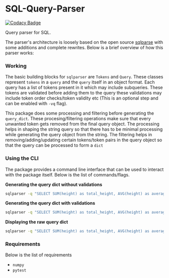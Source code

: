 # SQL-Query-Parser

[![Codacy Badge](https://api.codacy.com/project/badge/Grade/d61821777bff4e6a9aa09bfdd1945d6a)](https://app.codacy.com/gh/antrikshmisri/SQL-Query-Parser?utm_source=github.com&utm_medium=referral&utm_content=antrikshmisri/SQL-Query-Parser&utm_campaign=Badge_Grade_Settings)

Query parser for SQL.

The parser's architecture is loosely based on the open source [sqlparse](https://github.com/andialbrecht/sqlparse) with some additions and complete rewrites. Below is a brief overview of how this parser works:

### Working

The basic building blocks for `sqlparser` are `Tokens` and `Query`. These classes represent `tokens` in a `query` and the `query` itself in an object format. Each query has a list of tokens present in it which may include subqueries. These tokens are validated before adding them to the query these validations may include token order checks/token validity etc (This is an optional step and can be enabled with `-vq` flag).

This package does some processing and filtering before generating the `query_dict`. These procesing/filtering operations make sure that every unwanted token gets removed from the final query object. The processing helps in shaping the string query so that there has to be minimal processing while generating the query object from the string. The filtering helps in removing/adding/updating certain tokens/token pairs in the query object so that the query can be processed to form a `dict`

### Using the CLI

The package provides a command line interface that can be used to interact with the package itself. Below is the list of commands/flags.

**Generating the query dict without validations**
```bash
sqlparser -q "SELECT SUM(height) as total_height, AVG(height) as average_height FROM ( SELECT id, height FROM person GROUP BY id, height ) WHERE height>100"
```

**Generating the query dict with validations**
```bash
sqlparser -q "SELECT SUM(height) as total_height, AVG(height) as average_height FROM ( SELECT id, height FROM person GROUP BY id, height ) WHERE height>100" -vq"
```

**Displaying the raw query dict**
```bash
sqlparser -q "SELECT SUM(height) as total_height, AVG(height) as average_height FROM ( SELECT id, height FROM person GROUP BY id, height ) WHERE height>100" -vq -r
```

### Requirements

Below is the list of requirements
* `numpy`
* `pytest`
